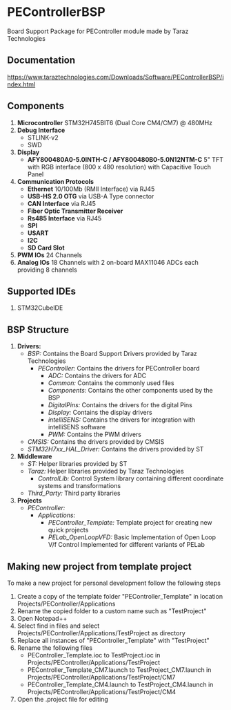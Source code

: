 # PEControllerBSP
Board Support Package for PEController module made by Taraz Technologies

## Documentation
https://www.taraztechnologies.com/Downloads/Software/PEControllerBSP/index.html

## Components
1. **Microcontroller** STM32H745BIT6 (Dual Core CM4/CM7) @ 480MHz
2. **Debug Interface**
     - STLINK-v2
     - SWD
3. **Display**
     - **AFY800480A0-5.0INTH-C / AFY800480B0-5.0N12NTM-C** 5" TFT with RGB interface (800 x 480 resolution) with Capacitive Touch Panel
4. **Communication Protocols**
     - **Ethernet** 10/100Mb (RMII Interface) via RJ45
     - **USB-HS 2.0 OTG** via USB-A Type connector
     - **CAN Interface** via RJ45
     - **Fiber Optic Transmitter Receiver**
     - **Rs485 Interface** via RJ45
     - **SPI**
     - **USART**
     - **I2C**
     - **SD Card Slot**
5. **PWM IOs** 24 Channels
6. **Analog IOs** 18 Channels with 2 on-board MAX11046 ADCs each providing 8 channels

## Supported IDEs
1. STM32CubeIDE

## BSP Structure
1. **Drivers:**
	- *BSP:* Contains the Board Support Drivers provided by Taraz Technologies
		- *PEController:* Contains the drivers for PEController board
			- *ADC:* Contains the drivers for ADC 
			- *Common:* Contains the commonly used files
			- *Components:* Contains the other components used by the BSP
			- *DigitalPins:* Contains the drivers for the digital Pins
			- *Display:* Contains the display drivers
			- *intelliSENS:* Contains the drivers for integration with intelliSENS software
			- *PWM:* Contains the PWM drivers
	- *CMSIS:* Contains the drivers provided by CMSIS 
	- *STM32H7xx_HAL_Driver:* Contains the drivers provided by ST
2. **Middleware**
	- *ST:* Helper libraries provided by ST
	- *Taraz:* Helper libraries provided by Taraz Technologies
		- *ControlLib:* Control System library containing different coordinate systems and transformations
	- *Third_Party:* Third party libraries
3. **Projects**
	- *PEController:* 
		- *Applications:* 
			- *PEController_Template:*  Template project for creating new quick projects
			- *PELab_OpenLoopVFD:* Basic Implementation of Open Loop V/f Control Implemented for different variants of PELab


## Making new project from template project
To make a new project for personal development follow the following steps
1. Create a copy of the template folder "PEController_Template" in location Projects/PEController/Applications
2. Rename the copied folder to a custom name such as "TestProject"
3. Open Notepad++
4. Select find in files and select Projects/PEController/Applications/TestProject as directory 
5. Replace all instances of "PEController_Template" with "TestProject"
6. Rename the following files
	- PEController_Template.ioc to TestProject.ioc in Projects/PEController/Applications/TestProject
	- PEController_Template_CM7.launch to TestProject_CM7.launch in Projects/PEController/Applications/TestProject/CM7
	- PEController_Template_CM4.launch to TestProject_CM4.launch in Projects/PEController/Applications/TestProject/CM4
7. Open the .project file for editing